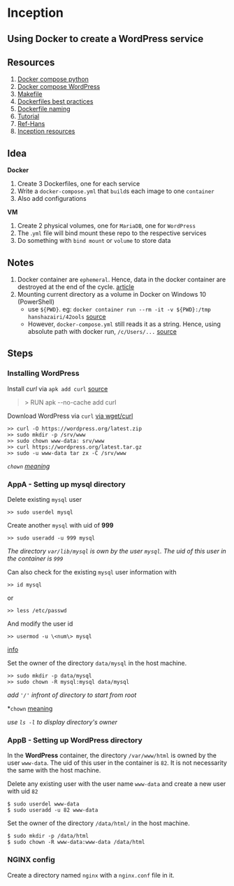 # Inception

## Using Docker to create a WordPress service

## Resources

1. [Docker compose python](https://docs.docker.com/compose/gettingstarted/)
2. [Docker compose WordPress](https://docs.docker.com/samples/wordpress/)
3. [Makefile](https://medium.com/freestoneinfotech/simplifying-docker-compose-operations-using-makefile-26d451456d63)
4. [Dockerfiles best practices](https://docs.docker.com/develop/develop-images/dockerfile_best-practices/)
5. [Dockerfile naming](https://docs.docker.com/compose/compose-file/compose-file-v3/)
6. [Tutorial](https://medium.com/swlh/wordpress-deployment-with-nginx-php-fpm-and-mariadb-using-docker-compose-55f59e5c1a)
7. [Ref-Hans](https://hub.docker.com/r/hanshazairi/42ools)
8. [Inception resources](https://awesomeopensource.com/project/barimehdi77/inception)

## Idea

**Docker**

1. Create 3 Dockerfiles, one for each service
2. Write a `docker-compose.yml` that `build`s each image to one `container`
3. Also add configurations

**VM**

1. Create 2 physical volumes, one for `MariaDB`, one for `WordPress`
2. The .`yml` file will bind mount these repo to the respective services
3. Do something with `bind mount` or `volume` to store data

## Notes

1. Docker container are `ephemeral`. Hence, data in the docker container are destroyed at the end of the cycle. [article](https://medium.com/@maannniii/why-are-docker-containers-ephemeral-169c99d77455)
2. Mounting current directory as a volume in Docker on Windows 10 (PowerShell)
   - use `${PWD}`. eg: `docker container run --rm -it -v ${PWD}:/tmp hanshazairi/42ools` [source](<https://stackoverflow.com/questions/41485217/mount-current-directory-as-a-volume-in-docker-on-windows-10#:~:text=The%20following%20options%20will%20work%20on%20both%20PowerShell%20and%20on%20Linux%20(at%20least%20Ubuntu)%3A>)
   - However, `docker-compose.yml` still reads it as a string. Hence, using absolute path with docker run, `/c/Users/...` [source](https://stackoverflow.com/questions/40213524/using-absolute-path-with-docker-run-command-not-working#:~:text=docker%20run%20%2D%2Dpublish%3D7474%3A7474%20%2D%2Dvolume%3D/c/Users/USERNAME/neo4j_test/data%3A/data%20neo4j)

## Steps

### Installing WordPress

Install _curl_ via `apk add curl` [source](https://www.cyberciti.biz/faq/how-to-install-curl-on-alpine-linux/)

> \> RUN apk --no-cache add curl

Download WordPress via `curl` [via wget/curl](https://www.configserverfirewall.com/linux-tutorials/wget-wordpress-download/)

```
>> curl -O https://wordpress.org/latest.zip
>> sudo mkdir -p /srv/www
>> sudo chown www-data: srv/www
>> curl https://wordpress.org/latest.tar.gz
>> sudo -u www-data tar zx -C /srv/www
```

_`chown` [meaning](https://www.computerhope.com/unix/uchown.htm#:~:text=by%20a%20colon.-,user%3A,owning%20group%20is%20changed%20to%20the%20login%20group%20of%20user.,-%3A)_

### AppA - Setting up mysql directory

Delete existing `mysql` user

```
>> sudo userdel mysql
```

Create another `mysql` with uid of **999**

```
>> sudo useradd -u 999 mysql
```

_The directory `var/lib/mysql` is own by the user `mysql`. The uid of this user in the container is `999`_

Can also check for the existing `mysql` user information with

```
>> id mysql
```

or

```
>> less /etc/passwd
```

And modify the user id

```
>> usermod -u \<num\> mysql
```

[info](https://www.fosslinux.com/39230/what-is-uid-in-linux-and-how-to-find-and-change-it.htm)

Set the owner of the directory `data/mysql` in the host machine.

```
>> sudo mkdir -p data/mysql
>> sudo chown -R mysql:mysql data/mysql
```

_add `'/'` infront of directory to start from root_

\*`chown` [meaning](https://www.computerhope.com/unix/uchown.htm#:~:text=user%3Agroup,no%20spaces%20between.)

_use `ls -l` to display directory's owner_

### AppB - Setting up WordPress directory

In the **WordPress** container, the directory `/var/www/html` is owned by the user `www-data`. The uid of this user in the container is `82`. It is not necessarity the same with the host machine.

Delete any existing user with the user name `www-data` and create a new user with uid `82`

```
$ sudo userdel www-data
$ sudo useradd -u 82 www-data
```

Set the owner of the directory `/data/html/` in the host machine.

```
$ sudo mkdir -p /data/html
$ sudo chown -R www-data:www-data /data/html
```

### NGINX config

Create a directory named `nginx` with a `nginx.conf` file in it.
